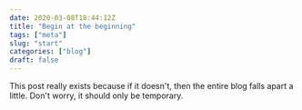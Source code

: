```yaml
---
date: 2020-03-08T18:44:12Z
title: "Begin at the beginning"
tags: ["meta"]
slug: "start"
categories: ["blog"]
draft: false
---
```


This post really exists because if it doesn't, then the entire blog falls apart a little. Don't worry, it should only be
temporary.

 
